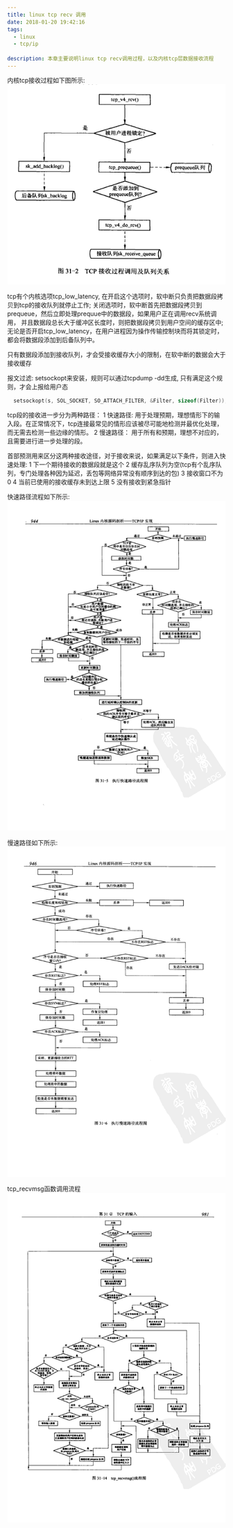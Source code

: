 ```yaml
---
title: linux tcp recv 调用
date: 2018-01-20 19:42:16
tags:
  - linux
  - tcp/ip

description: 本章主要说明linux tcp recv调用过程，以及内核tcp层数据接收流程
---
```


内核tcp接收过程如下图所示:
 ![kernel_tcp_recv](2018-01-20-tcp-rcv/kernel_recv.png)

tcp有个内核选项tcp_low_latency, 在开启这个选项时，软中断只负责把数据段拷贝到tcp的接收队列就停止工作;
关闭选项时，软中断首先把数据段拷贝到prequeue，然后立即处理prequue中的数据段，如果用户正在调用recv系统调用，
并且数据段总长大于缓冲区长度时，则把数据段拷贝到用户空间的缓存区中;
无论是否开启tcp_low_latency，在用户进程因为操作传输控制块而将其锁定时，都会将数据段添加到后备队列中。

只有数据段添加到接收队列，才会受接收缓存大小的限制，在软中断的数据会大于接收缓存

报文过滤: setsockopt来安装，规则可以通过tcpdump -dd生成, 只有满足这个规则，才会上报给用户态
```cpp
  setsockopt(s, SOL_SOCKET, SO_ATTACH_FILTER, &Filter, sizeof(Filter));
```

tcp段的接收进一步分为两种路径：
1 快速路径: 用于处理预期，理想情形下的输入段。在正常情况下，tcp连接最常见的情形应该被尽可能地检测并最优化处理，
而无需去检测一些边缘的情形。
2 慢速路径： 用于所有和预期，理想不对应的，且需要进行进一步处理的段。

首部预测用来区分这两种接收途径，对于接收来说，如果满足以下条件，则进入快速处理:
1 下一个期待接收的数据段就是这个
2 缓存乱序队列为空(tcp有个乱序队列，专门处理各种因为延迟，丢包等网络异常没有顺序到达的包)
3 接收窗口不为0
4 当前已使用的接收缓存未到达上限
5 没有接收到紧急指针

快速路径流程如下所示:
 ![fast_path](2018-01-20-tcp-rcv/fast_path.jpg)

慢速路径如下所示:
 ![slow_path](2018-01-20-tcp-rcv/slow_path.jpg)


tcp_recvmsg函数调用流程
 ![tcp_recvmsg](2018-01-20-tcp-rcv/tcp_recvmsg.jpg)

